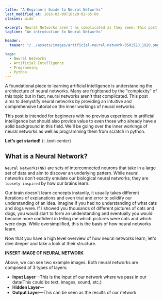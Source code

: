 ```yaml
---
title: "A Beginners Guide to Neural Networks"
last_modified_at: 2016-03-09T16:20:02-05:00
classes: wide

excerpt: Neural Networks aren't as complicated as they seem. This post provides a comprehensive breakdown of neural networks and implements them from scratch in python.
tagline: "An introduction to Neural Networks"

header:
  teaser: "/../assets/images/artificial-neural-network-3501528_1920.png"

tags:
  - Neural Networks
  - Artificial Intelligence
  - Programming
  - Python
---
```


A foundational piece to learning artificial intelligence is understanding the architecture of neural networks. Many are frightened by the "complexity" of this topic but in fact, neural networks aren't that complicated. This post aims to demystify neural networks by providing an intuitive and comprehensive tutorial on the inner workings of neural networks.

This post is intended for beginners with no previous experience in artificial intelligence but should also provide value to even those who already have a solid background in this field. We'll be going over the inner workings of neural networks as well as programming them from scratch in python.

**Let's get started!**
{: .text-center}

## What is a Neural Network?
```Neural Networks(NN)``` are sets of interconnected neurons that take in a large set of data and aim to discover an underlying pattern. While neural networks don't exactly emulate our biological neural networks, they are ```loosely inspired``` by how our brains learn.

Our brain doesn't learn concepts instantly, it usually takes different iterations of explanations and even trial and error to solidify our understanding of an idea. Imagine if you had no understanding of what cats and dogs were. If I showed you thousands of different pictures of cats and dogs, you would start to form an understanding and eventually you would become more confident in telling me which pictures were cats and which were dogs. While oversimplified, this is the basis of how neural networks learn.

Now that you have a high level overview of how neural networks learn, let's dive deeper and take a look at their structure.

**INSERT IMAGE OF NEURAL NETWORK**

Above, we can see two example images. Both neural networks are composed of 3 types of layers:
- **Input Layer**—This is the input of our network where we pass in our data(This could be text, images, sound, etc.) 
- **Hidden Layer**—
- **Output Layer**—This can be seen as the results of our network






